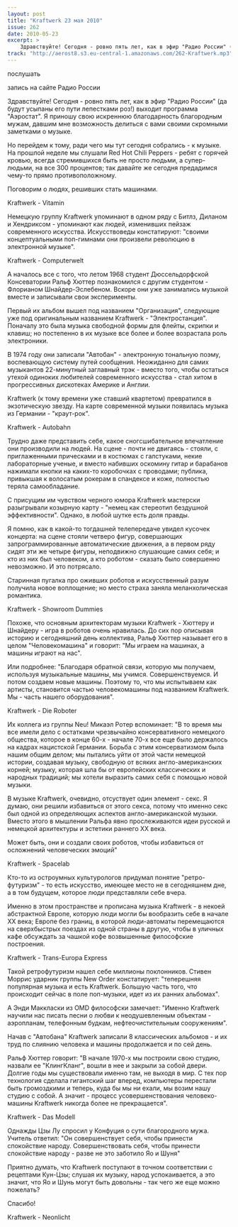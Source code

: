 ```yaml
---
layout: post
title: "Kraftwerk 23 мая 2010"
issue: 262
date: 2010-05-23
excerpt: >
    Здравствуйте! Сегодня - ровно пять лет, как в эфир "Радио России" (да будут усыпаны его пути лепестками роз!) выходит программа "Аэростат". Я приношу свою искреннюю благодарность благородным мужам, давшим мне возможность делиться с вами своими скромными заметками о музыке.
track: "http://aerost8.s3.eu-central-1.amazonaws.com/262-Kraftwerk.mp3"
---
```


послушать

запись на сайте Радио России

Здравствуйте! Сегодня - ровно пять лет, как в эфир "Радио России" (да будут усыпаны его пути лепестками роз!) выходит программа "Аэростат". Я приношу свою искреннюю благодарность благородным мужам, давшим мне возможность делиться с вами своими скромными заметками о музыке.

Но перейдем к тому, ради чего мы тут сегодня собрались - к музыке. На прошлой неделе мы слушали Red Hot Chili Peppers - ребят с горячей кровью, всегда стремившихся быть не просто людьми, а супер-людьми, на все 300 процентов; так давайте же сегодня предадимся чему-то прямо противоположному.

Поговорим о людях, решивших стать машинами.

Kraftwerk - Vitamin

Немецкую группу Kraftwerk упоминают в одном ряду с Битлз, Диланом и Хендриксом - упоминают как людей, изменивших пейзаж современного искусства. Искусствоведы констатируют: "своими концептуальными поп-гимнами они произвели революцию в электронной музыке".

Kraftwerk - Computerwelt

А началось все с того, что летом 1968 студент Дюссельдорфской Консеватории Ральф Хюттер познакомился с другим студентом - Флорианом Шнайдер-Эслебеном. Вскоре они уже занимались музыкой вместе и записывали свои эксперименты.

Первый их альбом вышел под названием "Организация", следующие уже под оригинальным названием Kraftwerk - "Электростанция". Поначалу это была музыка свободной формы для флейты, скрипки и клавиш; но постепенно в их музыке все более и более возрастала роль электроники.

В 1974 году они записали "Автобан" - электронную тональную поэму, воспевающую систему путей сообщения. Неожиданно для самих музыкантов 22-минутный заглавный трэк - вместо того, чтобы остаться утехой одиноких любителей современного искусства - стал хитом в прогрессивных дискотеках Америке и Англии.

Kraftwerk (к тому времени уже ставший квартетом) превратился в экзотическую звезду. На карте современной музыки появилась музыка из Германии - "краут-рок".

Kraftwerk - Autobahn

Трудно даже представить себе, какое сногсшибательное впечатление они производили на людей. На сцене - почти не двигаясь - стояли, с приглаженными прическами и в костюмах с галстуками, некие лабораторные ученые, и вместо набивших оскомину гитар и барабанов нажимали кнопки на каких-то коробочках с проводами; публика, привыкшая к волосатым рокерам в спандексе и коже, полностью теряла самообладание.

С присущим им чувством черного юмора Kraftwerk мастерски разыгрывали козырную карту - "немец как стереотип бездушной эффективности". Однако, в любой шутке есть доля правды.

Я помню, как в какой-то тогдашней телепередаче увидел кусочек концерта: на сцене стояли четверо фигур, совершающих запрограммированные автоматические движения, а в первом ряду сидят эти же четыре фигуры, неподвижно слушающие самих себя; и кто из них был человеком, а кто роботом - сказать было совершенно невозможно. И это потрясало.

Старинная пугалка про оживших роботов и искусственный разум получила новое воплощение; но место страха заняла меланхолическая романтика.

Kraftwerk - Showroom Dummies

Похоже, что основным архитекторам музыки Kraftwerk - Хюттеру и Шнайдеру - игра в роботов очень нравилась. До сих пор описывая историю и сегодняшний день коллектива, Ральф Хюттер называет его в целом "Человекомашина" и говорит: "Мы играем на машинах, а машины играют на нас".

Или подробнее: "Благодаря обратной связи, которую мы получаем, используя музыкальные машины, мы учимся. Совершенствуемся. И потом создаем новые машины. Поэтому то, что мы испытываем как артисты, становится частью человекомашины под названием Kraftwerk. Мы - часть нашего оборудования".

Kraftwerk - Die Roboter

Их коллега из группы Neu! Микаэл Ротер вспоминает: "В то время мы все имели дело с остатками чрезвычайно консервативного немецкого общества, которое в конце 60-х - начале 70-х все еще было держалось на кадрах нацистской Германии. Борьба с этим консерватизмом была нашим общим делом; мы пытались уйти от этой части немецкой истории, создавая музыку, свободную от всяких англо-американских корней; музыку, которая шла бы от европейских классических и народных традиций; мы хотели выразить самих себя с помощью новой музыки.

В музыке Kraftwerk, очевидно, отсуствует один элемент - секс. Я думаю, они решили избавиться от этого секса, потому что именно секс был одной из определяющих аспектов англо-американской музыки. Вместо этого в мышлении Ральфа явно прослеживаются идеи русской и немецкой архитектуры и эстетики раннего XX века.

Может быть, они и создали своих роботов, чтобы избавиться от осложнений человеческих эмоций"

Kraftwerk - Spacelab

Кто-то из остроумных культурологов придумал понятие "ретро-футуризм" - то есть искусство, имеющее место не в сегодняшнем дне, а в том будущем, которое люди представляли себе вчера.

Именно в этом пространстве и прописана музыка Kraftwerk - в некоей абстрактной Европе, которую люди могли бы вообразить себе в начале XX века; Европе без границ, в которой люди-автоматы перемещаются на сверхбыстрых поездах из одной страны в другую, чтобы в уличных кафе обсуждать за чашкой кофе возвышенные философские построения.

Kraftwerk - Trans-Europa Express

Такой ретрофутуризм нашел себе миллионы поклонников. Стивен Моррис ударник группы New Order констатирует: "теперешняя популярная музыка и есть Kraftwerk. Большую часть того, что происходит сейчас в поле поп-музыки, идет из их ранних альбомах".

А Энди Маккласки из OMD философски замечает: "Именно Kraftwerk научили нас писать песни о любви к неодушевленным объектам - аэропланам, телефонным будкам, нефтеочистительным сооружениям".

Начав с "Автобана" Kraftwerk записали 8 классических альбомов - и их труд по слиянию человека и машины продолжается и по сей день.

Ральф Хюттер говорит: "В начале 1970-х мы построили свою студию, назвали ее "КлингКланг", вошли в нее и закрыли за собой двери. Долгие годы мы существовали именно там, не выходя в мир. С тех пор технология сделала гигантский шаг вперед, компьютеры перестали быть громоздкими и теперь, куда бы мы ни ехали, мы возим нашу студию с собой. А значит - процесс усовершенствования человеко-машины Kraftwerk никогда более не прекращается".

Kraftwerk - Das Modell

Однажды Цзы Лу спросил у Конфуция о сути благородного мужа. Учитель ответил: "Он совершенствует себя, чтобы принести спокойствие народу. Совершенствовать себя, чтобы принести спокойствие народу - разве не это заботило Яо и Шуня"

Приятно думать, что Kraftwerk поступают в точном соответствии с рецептами Кун-Цзы; слушая их музыку, народ успокаивается, а это значит, что Яо и Шунь могут быть довольны - так чего же еще можно пожелать?

Спасибо!

Kraftwerk - Neonlicht
